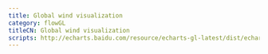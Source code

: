```yaml
---
title: Global wind visualization
category: flowGL
titleCN: Global wind visualization
scripts: http://echarts.baidu.com/resource/echarts-gl-latest/dist/echarts-gl.min.js,https://api.map.baidu.com/api?v=2.0&ak=ZUONbpqGBsYGXNIYHicvbAbM,/dep/echarts/latest/extension/bmap.min.js
---
```


